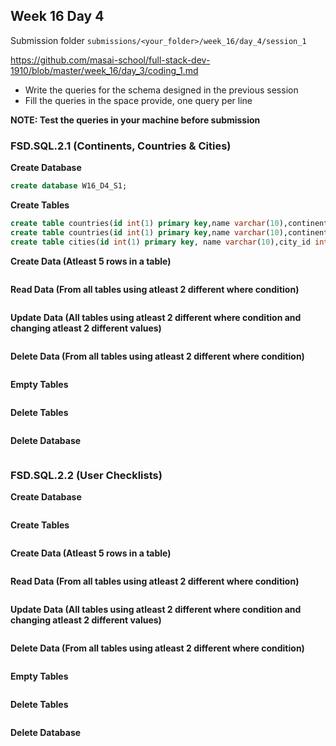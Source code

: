 ## Week 16 Day 4

Submission folder `submissions/<your_folder>/week_16/day_4/session_1`

https://github.com/masai-school/full-stack-dev-1910/blob/master/week_16/day_3/coding_1.md

- Write the queries for the schema designed in the previous session
- Fill the queries in the space provide, one query per line

**NOTE: Test the queries in your machine before submission**

### FSD.SQL.2.1 (Continents, Countries & Cities)

**Create Database**

```sql
create database W16_D4_S1;

```

**Create Tables**

```sql
create table countries(id int(1) primary key,name varchar(10),continent_id int(1));
create table countries(id int(1) primary key,name varchar(10),continent_id int(1));
create table cities(id int(1) primary key, name varchar(10),city_id int(1));


```

**Create Data (Atleast 5 rows in a table)**

```sql

```

**Read Data (From all tables using atleast 2 different where condition)**

```sql

```

**Update Data (All tables using atleast 2 different where condition and changing atleast 2 different values)**

```sql

```

**Delete Data (From all tables using atleast 2 different where condition)**

```sql

```

**Empty Tables**

```sql

```

**Delete Tables**

```sql

```

**Delete Database**

```sql

```

### FSD.SQL.2.2 (User Checklists)

**Create Database**

```sql

```

**Create Tables**

```sql

```

**Create Data (Atleast 5 rows in a table)**

```sql

```

**Read Data (From all tables using atleast 2 different where condition)**

```sql

```

**Update Data (All tables using atleast 2 different where condition and changing atleast 2 different values)**

```sql

```

**Delete Data (From all tables using atleast 2 different where condition)**

```sql

```

**Empty Tables**

```sql

```

**Delete Tables**

```sql

```

**Delete Database**

```sql

```
